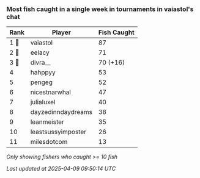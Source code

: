 ### Most fish caught in a single week in tournaments in vaiastol's chat
| Rank | Player | Fish Caught |
|------|--------|-----------|
| 1 🥇  | vaiastol  | 87 |
| 2 🥈  | eelacy  | 71 |
| 3 🥉  | divra__  | 70 (+16) |
| 4  | hahppyy  | 53 |
| 5  | pengeg  | 52 |
| 6  | nicestnarwhal  | 47 |
| 7  | julialuxel  | 40 |
| 8  | dayzedinndaydreams  | 38 |
| 9  | leanmeister  | 35 |
| 10  | leastsussyimposter  | 26 |
| 11  | milesdotcom  | 13 |

_Only showing fishers who caught >= 10 fish_

_Last updated at 2025-04-09 09:50:14 UTC_